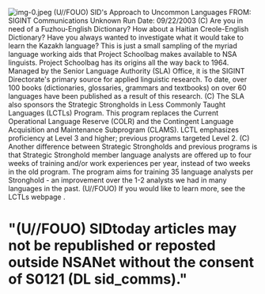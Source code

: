 ![img-0.jpeg](img-0.jpeg)
(U//FOUO) SID's Approach to Uncommon Languages
FROM: SIGINT Communications
Unknown
Run Date: 09/22/2003
(C) Are you in need of a Fuzhou-English Dictionary? How about a Haitian Creole-English Dictionary? Have you always wanted to investigate what it would take to learn the Kazakh language? This is just a small sampling of the myriad language working aids that Project Schoolbag makes available to NSA linguists. Project Schoolbag has its origins all the way back to 1964. Managed by the Senior Language Authority (SLA) Office, it is the SIGINT Directorate's primary source for applied linguistic research. To date, over 100 books (dictionaries, glossaries, grammars and textbooks) on over 60 languages have been published as a result of this research.
(C) The SLA also sponsors the Strategic Strongholds in Less Commonly Taught Languages (LCTLs) Program. This program replaces the Current Operational Language Reserve (COLR) and the Contingent Language Acquisition and Maintenance Subprogram (CLAMS). LCTL emphasizes proficiency at Level 3 and higher; previous programs targeted Level 2.
(C) Another difference between Strategic Strongholds and previous programs is that Strategic Stronghold member language analysts are offered up to four weeks of training and/or work experiences per year, instead of two weeks in the old program. The program aims for training 35 language analysts per Stronghold - an improvement over the 1-2 analysts we had in many languages in the past.
(U//FOUO) If you would like to learn more, see the LCTLs webpage .

# "(U//FOUO) SIDtoday articles may not be republished or reposted outside NSANet without the consent of S0121 (DL sid_comms)."
